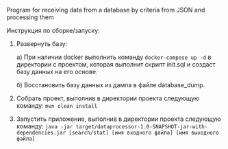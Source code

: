 Program for receiving data from a database by criteria from JSON and processing them

Инструкция по сборке/запуску:
1. Развернуть базу:

      а) При наличии docker выполнить команду ```docker-compose up -d```
в директории с проектом, которая выполнит скрипт init.sql и создаст базу данных на его основе.
  
      б) Восстановить базу данных из дампа в файле database_dump.
  
2. Собрать проект, выполнив в директории проекта следующую команду: ```mvn clean install```

4. Запустить приложение, выполнив в директории проекта следующую команду: ```java -jar target/dataprocessor-1.0-SNAPSHOT-jar-with-dependencies.jar [search/stat] [имя входного файла] [имя выходного файла]```
